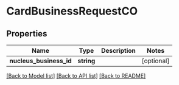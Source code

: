 # CardBusinessRequestCO

## Properties
Name | Type | Description | Notes
------------ | ------------- | ------------- | -------------
**nucleus_business_id** | **string** |  | [optional] 

[[Back to Model list]](../README.md#documentation-for-models) [[Back to API list]](../README.md#documentation-for-api-endpoints) [[Back to README]](../README.md)


